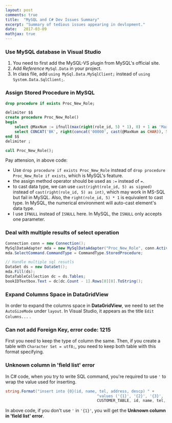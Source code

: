 ```yaml
---
layout: post
comments: true
title:  "MySQL and C# Dev Issues Summary"
excerpt: "Summary of tedious issues appearing in devlopment."
date:   2017-03-09
mathjax: true
---
```



### Use MySQL database in Visual Studio

1. You need to first add the MySQL-VS plugin from MySQL's official site.
2. Add *Reference* `MySql.Data` in your project. 
3. In class file, add `using MySql.Data.MySqlClient;` instead of `using System.Data.SqlClient;`.


### Assign Stored Procedure in MySQL

```sql
drop procedure if exists Proc_New_Role;

delimiter $$
create procedure Proc_New_Role()
begin
    select @MaxNum := ifnull(max(right(role_id, 5) * 1), 0) + 1 as 'MaxNo' from role_master;
    select CONCAT('BK', right(concat('00000', cast(@MaxNum as CHAR)), 5)) as 'RoleID';
end $$
delimiter ;

call Proc_New_Role();
```

Pay attension, in above code:

- Use `drop procedure if exists Proc_New_Role` instead of `drop procedure Proc_New_Role if exists`, which is MySQL's feature.
- the assign method operator should be used as `:=` instead of `=`.
- to cast data type, we can use `cast(right(role_id, 5) as signed)` instead of `cast(right(role_id, 5) as int)`, which may work in MS-SQL but fail in MySQL. Also, the `right(role_id, 5) * 1` is equivalent to cast type. In MySQL, the numerical environment will auto-cast element's data type. 
- I use `IFNULL` instead of `ISNULL` here. In MySQL, the `ISNULL` only accepts one parameter.



### Deal with multiple results of select operation

```c#
Connection conn = new Connection();
MySqlDataAdapter mda = new MySqlDataAdapter("Proc_New_Role", conn.ActiveCon());
mda.SelectCommand.CommandType = CommandType.StoredProcedure;

// Handle multiple sql resutls
DataSet ds = new DataSet();
mda.Fill(ds);
DataTableCollection dc = ds.Tables;
bookIDTextbox.Text = dc[dc.Count - 1].Rows[0][0].ToString();
```



### Expand Columns Space in DataGridView

In order to expand the columns space in **DataGridView**, we need to set the `AutoSizeMode` under `layout`. In Visual Studio, it appears as the title `Edit Columns...` .

### Can not add Foreign Key, error code: 1215

First you need to keep the type of column the same. Then, if you create a table with `Character Set = utf8;`, you need to keep both table with this format specifying.

### Unknown column in 'field list' error 

In C# code, when you try to write SQL command, you're required to use `'` to wrap the value used for inserting. 

```c#
string.Format("insert into {0}(id, name, tel, address, descp) " + 
                                        "values ('{1}', '{2}', '{3}', '{4}', '{5}')", 
										CUSTOMER_TABLE, id, name, tel, addr, comment);
```

In above code, if you don't use `'` in `'{1}'`, you will get the **Unknown column in 'field list' error**.


